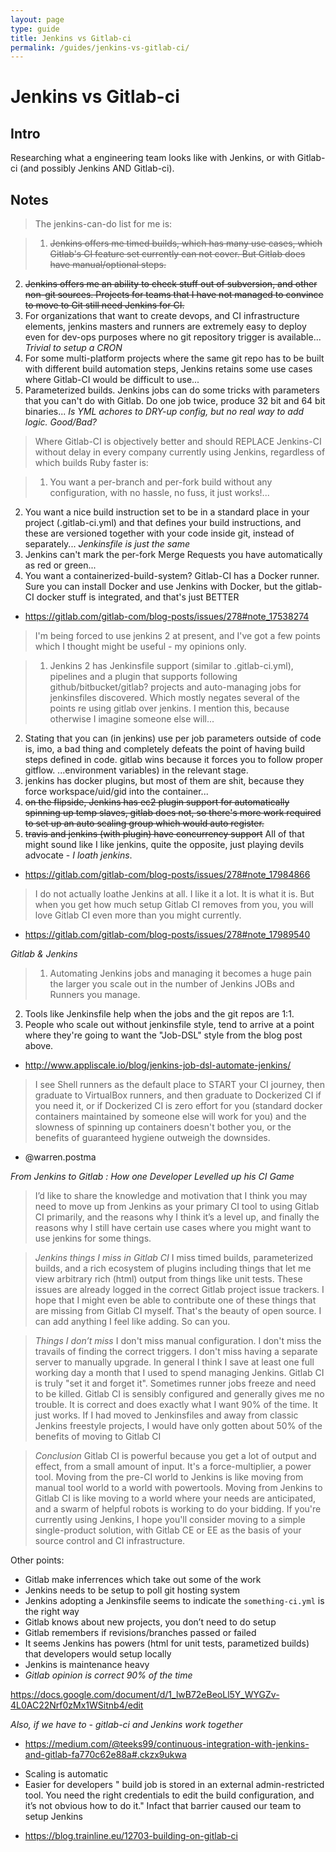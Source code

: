 ```yaml
---
layout: page
type: guide
title: Jenkins vs Gitlab-ci
permalink: /guides/jenkins-vs-gitlab-ci/
---
```


# Jenkins vs Gitlab-ci

## Intro

Researching what a engineering team looks like with Jenkins, or with Gitlab-ci (and possibly Jenkins AND Gitlab-ci).


## Notes

> The jenkins-can-do list for me is:

>1. ~~Jenkins offers me timed builds, which has many use cases, which Gitlab's CI feature set currently can not cover. But Gitlab does have manual/optional steps.~~
2. ~~Jenkins offers me an ability to check stuff out of subversion, and other non-git sources. Projects for teams that I have not managed to convince to move to Git still need Jenkins for CI.~~
3. For organizations that want to create devops, and CI infrastructure elements, jenkins masters and runners are extremely easy to deploy even for dev-ops purposes where no git repository trigger is available...
_Trivial to setup a CRON_
4. For some multi-platform projects where the same git repo has to be built with different build automation steps, Jenkins retains some use cases where Gitlab-CI would be difficult to use...
5. Parameterized builds. Jenkins jobs can do some tricks with parameters that you can't do with Gitlab. Do one job twice, produce 32 bit and 64 bit binaries...
_Is YML achores to DRY-up config, but no real way to add logic. Good/Bad?_

> Where Gitlab-CI is objectively better and should REPLACE Jenkins-CI without delay in every company currently using Jenkins, regardless of which builds Ruby faster is:

>1. You want a per-branch and per-fork build without any configuration, with no hassle, no fuss, it just works!...
2. You want a nice build instruction set to be in a standard place in your project (.gitlab-ci.yml) and that defines your build instructions, and these are versioned together with your code inside git, instead of separately...
_Jenkinsfile is just the same_
3. Jenkins can't mark the per-fork Merge Requests you have automatically as red or green...
4. You want a containerized-build-system? Gitlab-CI has a Docker runner. Sure you can install Docker and use Jenkins with Docker, but the gitlab-CI docker stuff is integrated, and that's just BETTER

- https://gitlab.com/gitlab-com/blog-posts/issues/278#note_17538274


> I'm being forced to use jenkins 2 at present, and I've got a few points which I thought might be useful - my opinions only.

>1. Jenkins 2 has Jenkinsfile support (similar to .gitlab-ci.yml), pipelines and a plugin that supports following github/bitbucket/gitlab? projects and auto-managing jobs for jenkinsfiles discovered. Which mostly negates several of the points re using gitlab over jenkins. I mention this, because otherwise I imagine someone else will...
2. Stating that you can (in jenkins) use per job parameters outside of code is, imo, a bad thing and completely defeats the point of having build steps defined in code. gitlab wins because it forces you to follow proper gitflow. ...environment variables) in the relevant stage.
3. jenkins has docker plugins, but most of them are shit, because they force workspace/uid/gid into the container...
4. ~~on the flipside, Jenkins has ec2 plugin support for automatically spinning up temp slaves, gitlab does not, so there's more work required to set up an auto scaling group which would auto register.~~
5. ~~travis and jenkins (with plugin) have concurrency support~~
All of that might sound like I like jenkins, quite the opposite, just playing devils advocate - *I loath jenkins*.
- https://gitlab.com/gitlab-com/blog-posts/issues/278#note_17984866

> I do not actually loathe Jenkins at all. I like it a lot. It is what it is. But when you get how much setup Gitlab CI removes from you, you will love Gitlab CI even more than you might currently.
- https://gitlab.com/gitlab-com/blog-posts/issues/278#note_17989540

*Gitlab & Jenkins*

> 1. Automating Jenkins jobs and managing it becomes a huge pain the larger you scale out in the number of Jenkins JOBs and Runners you manage.
2. Tools like Jenkinsfile help when the jobs and the git repos are 1:1.
3. People who scale out without jenkinsfile style, tend to arrive at a point where they're going to want the "Job-DSL" style from the blog post above.

- http://www.appliscale.io/blog/jenkins-job-dsl-automate-jenkins/


> I see Shell runners as the default place to START your CI journey, then graduate to VirtualBox runners, and then graduate to Dockerized CI if you need it, or if Dockerized CI is zero effort for you (standard docker containers maintained by someone else will work for you) and the slowness of spinning up containers doesn't bother you, or the benefits of guaranteed hygiene outweigh the downsides.
- @warren.postma

*From Jenkins to Gitlab : How one Developer Levelled up his CI Game*
> I’d like to share the knowledge and motivation that I think you may need to move up from Jenkins as your primary CI tool to using Gitlab CI primarily, and the reasons why I think it’s a level up, and finally the reasons why I still have certain use cases where you might want to use jenkins for some things. 

> *Jenkins things I miss in Gitlab CI* I miss timed builds, parameterized builds, and a rich ecosystem of plugins including things that let me view arbitrary rich (html) output from things like unit tests.  These issues are already logged in the correct Gitlab project issue trackers.  I hope that I might even be able to contribute one of these things that are missing from Gitlab CI myself.   That's the beauty of open source. I can add anything I feel like adding. So can you.  

> *Things I don’t miss* I don't miss manual configuration. I don't miss the travails of finding the correct triggers. I don't miss having a separate server to manually upgrade. In general I think I save at least one full working day a month that I used to spend managing Jenkins.  Gitlab CI is truly "set it and forget it".  Sometimes runner jobs freeze and need to be killed.  Gitlab CI is sensibly configured and generally gives me no trouble.   It is correct and does exactly what I want 90% of the time. It just works.   If I had moved to Jenkinsfiles and away from classic Jenkins freestyle projects, I would have only gotten about 50% of the benefits of moving to Gitlab CI

> *Conclusion* Gitlab CI is powerful because you get a lot of output and effect, from a small amount of input. It's a force-multiplier, a power tool.     Moving from the pre-CI world to Jenkins is like moving from manual tool world to a world with powertools.  Moving from Jenkins to Gitlab CI is like moving to a world where your needs are anticipated, and a swarm of helpful robots is working to do your bidding.  If you're currently using Jenkins, I hope you'll consider moving to a simple single-product solution, with Gitlab CE or EE as the basis of your source control and CI infrastructure.

Other points:

* Gitlab make inferrences which take out some of the work
* Jenkins needs to be setup to poll git hosting system
* Jenkins adopting a Jenkinsfile seems to indicate the `something-ci.yml` is the right way
* Gitlab knows about new projects, you don’t need to do setup
* Gitlab remembers if revisions/branches passed or failed
* It seems Jenkins has powers (html for unit tests, parametized builds) that developers would setup locally
* Jenkins is maintenance heavy
* *Gitlab opinion is correct 90% of the time*

https://docs.google.com/document/d/1_lwB72eBeoLl5Y_WYGZv-4L0AC22Nrf0zMx1WSitnb4/edit


*Also, if we have to - gitlab-ci and Jenkins work together* 
- https://medium.com/@teeks99/continuous-integration-with-jenkins-and-gitlab-fa770c62e88a#.ckzx9ukwa

* Scaling is automatic
* Easier for developers " build job is stored in an external admin-restricted tool. You need the right credentials to edit the build configuration, and it’s not obvious how to do it." Infact that barrier caused our team to setup Jenkins
- https://blog.trainline.eu/12703-building-on-gitlab-ci
